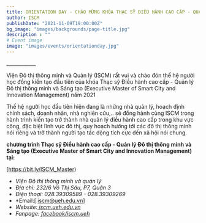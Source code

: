 ```yaml
---
title: ORIENTATION DAY - CHÀO MỪNG KHÓA THẠC SỸ ĐIỀU HÀNH CAO CẤP - QUẢN LÝ ĐÔ THỊ THÔNG MINH VÀ SÁNG TẠO ĐẦU TIÊN CỦA ISCM
author: ISCM
publishDate: "2021-11-09T19:00:00Z"
bg_image: "images/backgrounds/page-title.jpg"
description : ""
# Event image
image: "images/events/orientationday.jpg"
---
```


<!--StartFragment-->

\_\_\_\_\_\_\_\_\_\_\_\_

Viện Đô thị thông minh và Quản lý (ISCM) rất vui và chào đón thế hệ người học đồng kiến tạo đầu tiên của khóa Thạc sỹ Điều hành cao cấp - Quản lý Đô thị thông minh và Sáng tạo (Executive Master of Smart City and Innovation Management) năm 2021

Thế hệ người học đầu tiên hiện đang là những nhà quản lý, hoạch định chính sách, doanh nhân, nhà nghiên cứu,.. sẽ đồng hành cùng ISCM trong hành trình kiến tạo trở thành nhà quản lý điều hành cao cấp trong khu vực công, đặc biệt lĩnh vực đô thị, quy hoạch hướng tới các đô thị thông minh nói riêng và trở thành người tạo tác động tích cực đến xã hội nói chung.

**chương trình  Thạc sỹ Điều hành cao cấp - Quản lý Đô thị thông minh và Sáng tạo (Executive Master of Smart City and Innovation Management) tại:**

[https://bit.ly/ISCM_Master)

<!--EndFragment-->

<!--StartFragment-->

* *Viện Đô thị thông minh và quản lý*
* *Địa chỉ: 232/6 Võ Thị Sáu, P7, Quận 3*
* *Điện thoại: 028.39309589 - 028.39309269*
* *Email:[ iscm@ueh.edu.vn]
* *Website:[ iscm.ueh.edu.vn](https://iscm.ueh.edu.vn/)*
* *Fanpage: [facebook/iscm.ueh](https://www.facebook.com/ISCM.UEH/)*

<!--EndFragment-->

<!--EndFragment-->
